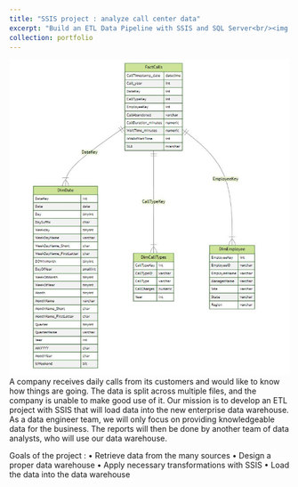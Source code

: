 ```yaml
---
title: "SSIS project : analyze call center data"
excerpt: "Build an ETL Data Pipeline with SSIS and SQL Server<br/><img src='/images/SSIS.png'>"
collection: portfolio
---
```

<img src='/images/SSIS.png'>
A company receives daily calls from its customers and would like to know how things are going.
The data is split across multiple files, and the company is unable to make good use of it.
Our mission is to develop an ETL project with SSIS that will load data into the new enterprise data warehouse.
As a data engineer team, we will only focus on providing knowledgeable data for the business.
The reports will then be done by another team of data analysts, who will use our data warehouse.

Goals of the project :
• Retrieve data from the many sources
• Design a proper data warehouse
• Apply necessary transformations with SSIS
• Load the data into the data warehouse



